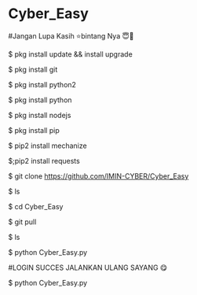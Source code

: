 # Cyber_Easy #

#Jangan Lupa Kasih ⭐bintang Nya 😇🙏

$ pkg install update && install upgrade

$ pkg install git

$ pkg install python2 

$ pkg install python

$ pkg install nodejs

$ pkg install pip

$ pip2 install mechanize

$;pip2 install requests

$ git clone https://github.com/IMIN-CYBER/Cyber_Easy

$ ls

$ cd Cyber_Easy

$ git pull

$ ls

$ python Cyber_Easy.py

#LOGIN SUCCES JALANKAN ULANG SAYANG 😋

$ python Cyber_Easy.py

